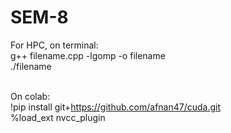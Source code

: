 # SEM-8

For HPC, on terminal:
<br> g++ filename.cpp -lgomp -o filename 
<br> ./filename


<br>On colab:
<br>!pip install git+https://github.com/afnan47/cuda.git
<br>%load_ext nvcc_plugin
